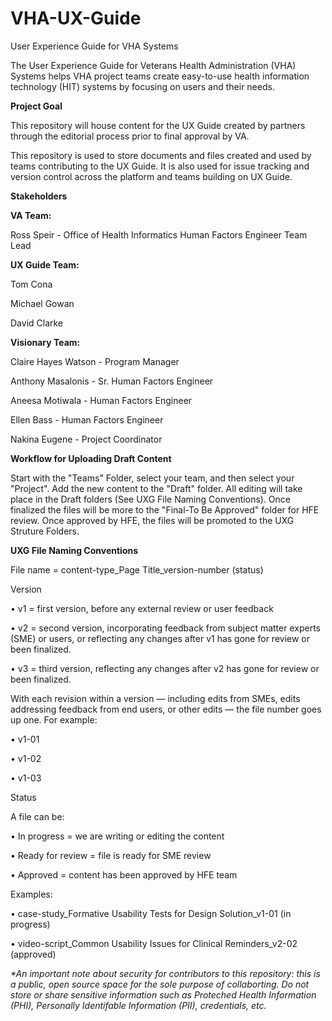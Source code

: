 # VHA-UX-Guide

User Experience Guide for VHA Systems

The User Experience Guide for Veterans Health Administration (VHA) Systems helps VHA project teams create easy-to-use health information technology (HIT) systems by focusing on users and their needs.

<strong> Project Goal </strong>

This repository will house content for the UX Guide created by partners through the editorial process prior to final approval by VA.

This repository is used to store documents and files created and used by teams contributing to the UX Guide. It is also used for issue tracking and version control across the platform and teams building on UX Guide.

<b>Stakeholders</b>

<b>VA Team:</b>

Ross Speir - Office of Health Informatics Human Factors Engineer Team Lead
 
<b>UX Guide Team:</b>
 
 Tom Cona
 
 Michael Gowan
 
 David Clarke
 
<b>Visionary Team:</b>
 
 Claire Hayes Watson - Program Manager
 
 Anthony Masalonis - Sr. Human Factors Engineer
 
 Aneesa Motiwala - Human Factors Engineer
 
 Ellen Bass - Human Factors Engineer
 
 Nakina Eugene - Project Coordinator
 
 <strong> Workflow for Uploading Draft Content </strong>

Start with the "Teams" Folder, select your team, and then select your "Project". Add the new content to the "Draft" folder. All editing will take place in the Draft folders (See UXG File Naming Conventions). Once finalized the files will be more to the "Final-To Be Approved" folder for HFE review. Once approved by HFE, the files will be promoted to the UXG Struture Folders. 
 
 <strong> UXG File Naming Conventions </strong>
 
 File name = content-type_Page Title_version-number (status)

Version

•	v1 = first version, before any external review or user feedback

•	v2 = second version, incorporating feedback from subject matter experts (SME) or users, or reflecting any changes after v1 has gone for review or been finalized.

•	v3 = third version, reflecting any changes after v2 has gone for review or been finalized.

With each revision within a version — including edits from SMEs, edits addressing feedback from end users, or other edits — the file number goes up one. For example: 

•	v1-01

•	v1-02

•	v1-03

Status

A file can be:

•	In progress = we are writing or editing the content

•	Ready for review = file is ready for SME review

•	Approved = content has been approved by HFE team

Examples:

•	case-study_Formative Usability Tests for Design Solution_v1-01 (in progress)

•	video-script_Common Usability Issues for Clinical Reminders_v2-02 (approved) 


<i>*An important note about security for contributors to this repository: this is a public, open source space for the sole purpose of collaborting. Do not store or share sensitive information such as Proteched Health Information (PHI), Personally Identifable Information (PII), credentials, etc.</i> 
